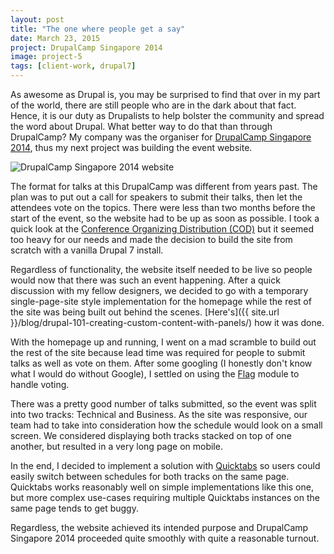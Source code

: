 ```yaml
---
layout: post
title: "The one where people get a say"
date: March 23, 2015
project: DrupalCamp Singapore 2014
image: project-5
tags: [client-work, drupal7]
---
```

As awesome as Drupal is, you may be surprised to find that over in my part of the world, there are still people who are in the dark about that fact. Hence, it is our duty as Drupalists to help bolster the community and spread the word about Drupal. What better way to do that than through DrupalCamp? My company was the organiser for [DrupalCamp Singapore 2014](http://www.drupalcamp.sg/), thus my next project was building the event website.

<img src="{{ site.url }}/images/posts/dcsg/dcsg.jpg" alt="DrupalCamp Singapore 2014 website"/>

The format for talks at this DrupalCamp was different from years past. The plan was to put out a call for speakers to submit their talks, then let the attendees vote on the topics. There were less than two months before the start of the event, so the website had to be up as soon as possible. I took a quick look at the [Conference Organizing Distribution (COD)](https://groups.drupal.org/conference-organizing-distribution) but it seemed too heavy for our needs and made the decision to build the site from scratch with a vanilla Drupal 7 install.

Regardless of functionality, the website itself needed to be live so people would now that there was such an event happening. After a quick discussion with my fellow designers, we decided to go with a temporary single-page-site style implementation for the homepage while the rest of the site was being built out behind the scenes. [Here's]({{ site.url }}/blog/drupal-101-creating-custom-content-with-panels/) how it was done.

With the homepage up and running, I went on a mad scramble to build out the rest of the site because lead time was required for people to submit talks as well as vote on them. After some googling (I honestly don't know what I would do without Google), I settled on using the [Flag](https://www.drupal.org/project/flag) module to handle voting.

There was a pretty good number of talks submitted, so the event was split into two tracks: Technical and Business. As the site was responsive, our team had to take into consideration how the schedule would look on a small screen. We considered displaying both tracks stacked on top of one another, but resulted in a very long page on mobile.

In the end, I decided to implement a solution with [Quicktabs](https://www.drupal.org/project/quicktabs) so users could easily switch between schedules for both tracks on the same page. Quicktabs works reasonably well on simple implementations like this one, but more complex use-cases requiring multiple Quicktabs instances on the same page tends to get buggy.

Regardless, the website achieved its intended purpose and DrupalCamp Singapore 2014 proceeded quite smoothly with quite a reasonable turnout.


 
